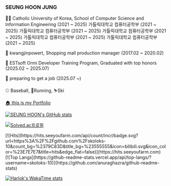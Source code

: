 ### SEUNG HOON JUNG

👨‍🎓 Catholic University of Korea, School of Computer Science and Information Engineering (2021 ~ 2025)
가톨릭대학교 컴퓨터공학부 (2021 ~ 2025)
가톨릭대학교 컴퓨터공학부 (2021 ~ 2025)
가톨릭대학교 컴퓨터공학부 (2021 ~ 2025)
가톨릭대학교 컴퓨터공학부 (2021 ~ 2025)
가톨릭대학교 컴퓨터공학부 (2021 ~ 2025)

💼 kwangjinpowert, Shopping mall production manager (2017.02 ~ 2020.02)

📖 ESTsoft Ormi Developer Training Program, Graduated with top honors (2025.02 ~ 2025.07)

📖 preparing to get a job (2025.07 ~)

⚾ Baseball, 🏃Running, ⛷️Ski

[🏠 this is my Portfolio](http://linen-artichoke-b37.notion.site/1b42ad07fb208075af7af79b6499a65f?pvs=74)


[![SEUNG HOON's GitHub stats](https://github-readme-stats.vercel.app/api?username=skoloks-10&theme=onedark)](https://github.com/anuraghazra/github-readme-stats)

[![Solved.ac프로필](http://mazassumnida.wtf/api/v2/generate_badge?boj=skoloks-10)](https://solved.ac/skoloks)



  <div>
[![Hits](https://hits.seeyoufarm.com/api/count/incr/badge.svg?url=https%3A%2F%2Fgithub.com%2Fskoloks-10&count_bg=%2379C83D&title_bg=%23555555&icon=bilibili.svg&icon_color=%23E7E7E7&title=hits&edge_flat=false)](https://hits.seeyoufarm.com)
  </div>
[![Top Langs](https://github-readme-stats.vercel.app/api/top-langs/?username=skoloks-10)](https://github.com/anuraghazra/github-readme-stats)

[![Harlok's WakaTime stats](https://github-readme-stats.vercel.app/api/wakatime?username=skoloks-10)](https://github.com/anuraghazra/github-readme-stats)
